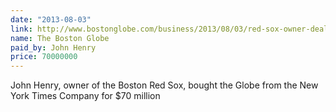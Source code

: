 ```yaml
---
date: "2013-08-03"
link: http://www.bostonglobe.com/business/2013/08/03/red-sox-owner-deal-purchase-globe-offer-bests-crowded-field-bidders/HQ55IBfPd8Am9sNL7PteBM/story.html
name: The Boston Globe
paid_by: John Henry
price: 70000000
---
```


John Henry, owner of the Boston Red Sox, bought the Globe from the New York
Times Company for $70 million
